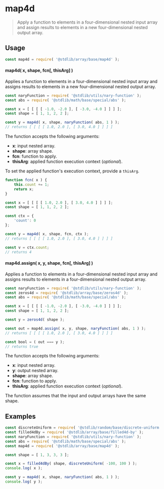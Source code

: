 <!--

@license Apache-2.0

Copyright (c) 2023 The Stdlib Authors.

Licensed under the Apache License, Version 2.0 (the "License");
you may not use this file except in compliance with the License.
You may obtain a copy of the License at

   http://www.apache.org/licenses/LICENSE-2.0

Unless required by applicable law or agreed to in writing, software
distributed under the License is distributed on an "AS IS" BASIS,
WITHOUT WARRANTIES OR CONDITIONS OF ANY KIND, either express or implied.
See the License for the specific language governing permissions and
limitations under the License.

-->

# map4d

> Apply a function to elements in a four-dimensional nested input array and assign results to elements in a new four-dimensional nested output array.

<section class="intro">

</section>

<!-- /.intro -->

<section class="usage">

## Usage

```javascript
const map4d = require( '@stdlib/array/base/map4d' );
```

#### map4d( x, shape, fcn\[, thisArg] )

Applies a function to elements in a four-dimensional nested input array and assigns results to elements in a new four-dimensional nested output array.

```javascript
const naryFunction = require( '@stdlib/utils/nary-function' );
const abs = require( '@stdlib/math/base/special/abs' );

const x = [ [ [ [ -1.0, -2.0 ], [ -3.0, -4.0 ] ] ] ];
const shape = [ 1, 1, 2, 2 ];

const y = map4d( x, shape, naryFunction( abs, 1 ) );
// returns [ [ [ [ 1.0, 2.0 ], [ 3.0, 4.0 ] ] ] ]
```

The function accepts the following arguments:

-   **x**: input nested array.
-   **shape**: array shape.
-   **fcn**: function to apply.
-   **thisArg**: applied function execution context (_optional_).

To set the applied function's execution context, provide a `thisArg`.

<!-- eslint-disable no-invalid-this -->

```javascript
function fcn( x ) {
    this.count += 1;
    return x;
}

const x = [ [ [ [ 1.0, 2.0 ], [ 3.0, 4.0 ] ] ] ];
const shape = [ 1, 1, 2, 2 ];

const ctx = {
    'count': 0
};

const y = map4d( x, shape, fcn, ctx );
// returns [ [ [ [ 1.0, 2.0 ], [ 3.0, 4.0 ] ] ] ]

const v = ctx.count;
// returns 4
```

#### map4d.assign( x, y, shape, fcn\[, thisArg] )

Applies a function to elements in a four-dimensional nested input array and assigns results to elements in a four-dimensional nested output array.

```javascript
const naryFunction = require( '@stdlib/utils/nary-function' );
const zeros4d = require( '@stdlib/array/base/zeros4d' );
const abs = require( '@stdlib/math/base/special/abs' );

const x = [ [ [ [ -1.0, -2.0 ], [ -3.0, -4.0 ] ] ] ];
const shape = [ 1, 1, 2, 2 ];

const y = zeros4d( shape );

const out = map4d.assign( x, y, shape, naryFunction( abs, 1 ) );
// returns [ [ [ [ 1.0, 2.0 ], [ 3.0, 4.0 ] ] ] ]

const bool = ( out === y );
// returns true
```

The function accepts the following arguments:

-   **x**: input nested array.
-   **y**: output nested array.
-   **shape**: array shape.
-   **fcn**: function to apply.
-   **thisArg**: applied function execution context (_optional_).

The function assumes that the input and output arrays have the same shape.

</section>

<!-- /.usage -->

<section class="notes">

</section>

<!-- /.notes -->

<section class="examples">

## Examples

<!-- eslint no-undef: "error" -->

```javascript
const discreteUniform = require( '@stdlib/random/base/discrete-uniform' ).factory;
const filled4dBy = require( '@stdlib/array/base/filled4d-by' );
const naryFunction = require( '@stdlib/utils/nary-function' );
const abs = require( '@stdlib/math/base/special/abs' );
const map4d = require( '@stdlib/array/base/map4d' );

const shape = [ 1, 3, 3, 3 ];

const x = filled4dBy( shape, discreteUniform( -100, 100 ) );
console.log( x );

const y = map4d( x, shape, naryFunction( abs, 1 ) );
console.log( y );
```

</section>

<!-- /.examples -->

<!-- Section for related `stdlib` packages. Do not manually edit this section, as it is automatically populated. -->

<section class="related">

</section>

<!-- /.related -->

<!-- Section for all links. Make sure to keep an empty line after the `section` element and another before the `/section` close. -->

<section class="links">

</section>

<!-- /.links -->
